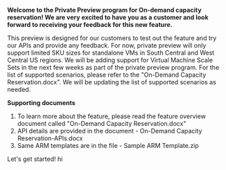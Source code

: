 **Welcome to the Private Preview program for On-demand capacity reservation! We are very excited to have you as a customer and look forward to receiving your feedback for this new feature.**

This preview is designed for our customers to test out the feature and try our APIs and provide any feedback. For now, private preview will only support limited SKU sizes for standalone VMs in South Central and West Central US regions. We will be adding support for Virtual Machine Scale Sets in the next few weeks as part of the private preview program. For the list of supported scenarios, please refer to the "On-Demand Capacity Reservation.docx". We will be updating the list of supported scenarios as needed. 


**Supporting documents**
1. To learn more about the feature, please read the feature overview document called "On-Demand Capacity Reservation.docx"
2. API details are provided in the document - On-Demand Capacity Reservation-APIs.docx
3. Same ARM templates are in the file - Sample ARM Template.zip

Let's get started!
hi
